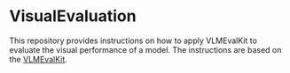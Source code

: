 # VisualEvaluation
This repository provides instructions on how to apply VLMEvalKit to evaluate the visual performance of a model. The instructions are based on the [VLMEvalKit](https://github.com/open-compass/VLMEvalKit).